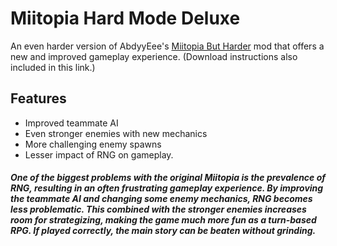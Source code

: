 # Miitopia Hard Mode Deluxe
An even harder version of AbdyyEee's [Miitopia But Harder](https://github.com/AbdyyEee/Miitopia-But-Harder) 
 mod that offers a new and improved gameplay experience. (Download instructions also included in this link.)

## Features
 - Improved teammate AI
 - Even stronger enemies with new mechanics
 - More challenging enemy spawns
 - Lesser impact of RNG on gameplay.
 
##### One of the biggest problems with the original Miitopia is the prevalence of RNG, resulting in an often frustrating gameplay experience. By improving the teammate AI and changing some enemy mechanics, RNG becomes less problematic. This combined with the stronger enemies increases room for strategizing, making the game much more fun as a turn-based RPG. If played correctly, the main story can be beaten without grinding.
